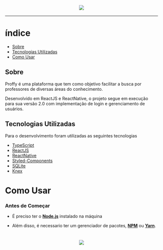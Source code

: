 <h1 align="center">
    <img src="https://ik.imagekit.io/pascoalini/logo_-RdtwzpUN.svg">
</h1>

---

# índice

- [Sobre](#sobre)
- [Tecnologias Utilizadas](#tecnologias)
- [Como Usar](#como-usar)

<a id="sobre"></a>

## Sobre

Proffy é uma plataforma que tem como objetivo facilitar a busca por professores de diversas áreas do conhecimento.

Desenvolvido em ReactJS e ReactNative, o projeto segue em execução para sua versão 2.0 com implementação de login e gerenciamento de usuários.

<a id="tecnologias"></a>

## Tecnologias Utilizadas

Para o desenvolvimento foram utilizadas as seguintes tecnologias 

- [TypeScript](https://www.typescriptlang.org/)
- [ReactJS](https://reactjs.org/)
- [ReactNative](https://reactnative.dev/)
- [Styled-Components](https://styled-components.com/docs)
- [SQLite](https://www.sqlite.org/index.html)
- [Knex](http://knexjs.org/)

<a id="como-usar"></a>

# Como Usar

### **Antes de Começar**

- É preciso ter o **[Node.js](https://nodejs.org/en/)** instalado na máquina

- Além disso, é necessario ter um gerenciador de pacotes, **[NPM](https://www.npmjs.com/)** ou **[Yarn](https://yarnpkg.com/)**.

<h1 align="center">
    <img src="https://ik.imagekit.io/pascoalini/proffy_rvwOqmhVR.png">
</h1>
